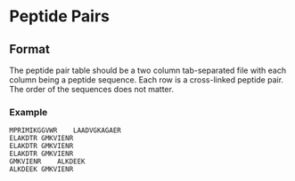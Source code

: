# Peptide Pairs

## Format

The peptide pair table should be a two column tab-separated file with each column being a peptide sequence. Each row is a cross-linked peptide pair. The order of the sequences does not matter.

### Example

```tsv
MPRIMIKGGVWR	LAADVGKAGAER
ELAKDTR	GMKVIENR
ELAKDTR	GMKVIENR
ELAKDTR	GMKVIENR
GMKVIENR	ALKDEEK
ALKDEEK	GMKVIENR
```
